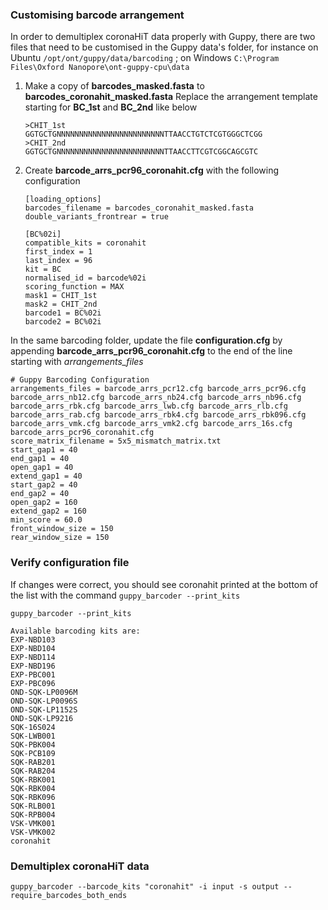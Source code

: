 ### Customising barcode arrangement

In order to demultiplex coronaHiT data properly with Guppy, there are two files that need to be customised in the Guppy data's folder, for instance on Ubuntu `/opt/ont/guppy/data/barcoding` ; on Windows `C:\Program Files\Oxford Nanopore\ont-guppy-cpu\data` 

1. Make a copy of **barcodes_masked.fasta**  to **barcodes_coronahit_masked.fasta**
   Replace the arrangement template starting for **BC_1st** and **BC_2nd** like below
   ```
   >CHIT_1st
   GGTGCTGNNNNNNNNNNNNNNNNNNNNNNNNTTAACCTGTCTCGTGGGCTCGG
   >CHIT_2nd
   GGTGCTGNNNNNNNNNNNNNNNNNNNNNNNNTTAACCTTCGTCGGCAGCGTC
    ```

2. Create **barcode_arrs_pcr96_coronahit.cfg** with the following configuration
    ```
    [loading_options]
   barcodes_filename = barcodes_coronahit_masked.fasta
   double_variants_frontrear = true

   [BC%02i]
   compatible_kits = coronahit
   first_index = 1
   last_index = 96
   kit = BC
   normalised_id = barcode%02i
   scoring_function = MAX
   mask1 = CHIT_1st
   mask2 = CHIT_2nd
   barcode1 = BC%02i
   barcode2 = BC%02i
    ```

In the same barcoding folder, update the file **configuration.cfg** by appending **barcode_arrs_pcr96_coronahit.cfg** to the end of the line starting with *arrangements_files*

```
# Guppy Barcoding Configuration
arrangements_files = barcode_arrs_pcr12.cfg barcode_arrs_pcr96.cfg barcode_arrs_nb12.cfg barcode_arrs_nb24.cfg barcode_arrs_nb96.cfg barcode_arrs_rbk.cfg barcode_arrs_lwb.cfg barcode_arrs_rlb.cfg barcode_arrs_rab.cfg barcode_arrs_rbk4.cfg barcode_arrs_rbk096.cfg barcode_arrs_vmk.cfg barcode_arrs_vmk2.cfg barcode_arrs_16s.cfg barcode_arrs_pcr96_coronahit.cfg
score_matrix_filename = 5x5_mismatch_matrix.txt
start_gap1 = 40
end_gap1 = 40
open_gap1 = 40
extend_gap1 = 40
start_gap2 = 40
end_gap2 = 40
open_gap2 = 160
extend_gap2 = 160
min_score = 60.0
front_window_size = 150
rear_window_size = 150
```

### Verify configuration file

If changes were correct, you should see coronahit printed at the bottom of the list with the command `guppy_barcoder --print_kits`

```
guppy_barcoder --print_kits

Available barcoding kits are:
EXP-NBD103
EXP-NBD104
EXP-NBD114
EXP-NBD196
EXP-PBC001
EXP-PBC096
OND-SQK-LP0096M
OND-SQK-LP0096S
OND-SQK-LP1152S
OND-SQK-LP9216
SQK-16S024
SQK-LWB001
SQK-PBK004
SQK-PCB109
SQK-RAB201
SQK-RAB204
SQK-RBK001
SQK-RBK004
SQK-RBK096
SQK-RLB001
SQK-RPB004
VSK-VMK001
VSK-VMK002
coronahit
```

### Demultiplex coronaHiT data

```
guppy_barcoder --barcode_kits "coronahit" -i input -s output --require_barcodes_both_ends
```